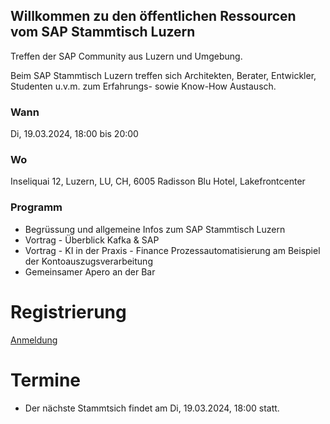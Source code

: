 ## Willkommen zu den öffentlichen Ressourcen vom SAP Stammtisch Luzern

Treffen der SAP Community aus Luzern und Umgebung.

Beim SAP Stammtisch Luzern treffen sich Architekten, Berater, Entwickler, Studenten u.v.m. zum Erfahrungs- sowie Know-How Austausch.

### Wann
Di, 19.03.2024, 18:00 bis 20:00 

### Wo
Inseliquai 12, Luzern, LU, CH, 6005
Radisson Blu Hotel, Lakefrontcenter

### Programm
- Begrüssung und allgemeine Infos zum SAP Stammtisch Luzern
- Vortrag - Überblick Kafka & SAP
- Vortrag - KI in der Praxis - Finance Prozessautomatisierung am Beispiel der Kontoauszugsverarbeitung 
- Gemeinsamer Apero an der Bar

# Registrierung
[Anmeldung](https://academy.pureconsulting.ch/events/SAPStammtischLuzern/)


# Termine
- Der nächste Stammtsich findet am Di, 19.03.2024, 18:00 statt.
